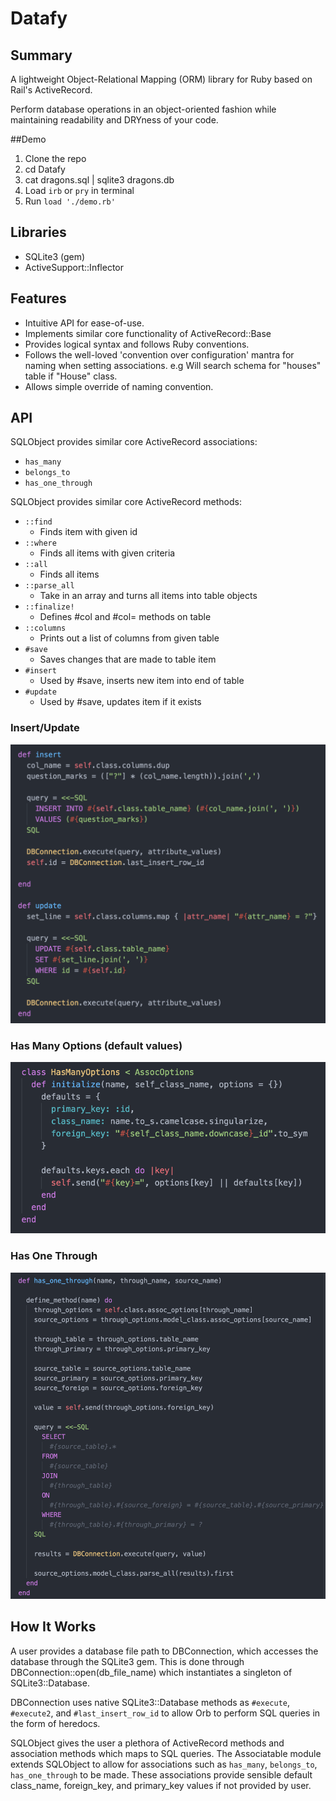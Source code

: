 # Datafy

## Summary

A lightweight Object-Relational Mapping (ORM) library for Ruby based on Rail's
ActiveRecord.

Perform database operations in an object-oriented fashion while maintaining
readability and DRYness of your code.

##Demo

1. Clone the repo
2. cd Datafy
3. cat dragons.sql | sqlite3 dragons.db
3. Load `irb` or `pry` in terminal
4. Run `load './demo.rb'`


## Libraries

- SQLite3 (gem)
- ActiveSupport::Inflector

## Features

- Intuitive API for ease-of-use.
- Implements similar core functionality of ActiveRecord::Base
- Provides logical syntax and follows Ruby conventions.
- Follows the well-loved 'convention over configuration' mantra for naming
when setting associations. e.g Will search schema for "houses" table if "House"
class.
- Allows simple override of naming convention.

## API

SQLObject provides similar core ActiveRecord associations:

- `has_many`
- `belongs_to`
- `has_one_through`

SQLObject provides similar core ActiveRecord methods:

- `::find`
    - Finds item with given id
- `::where`
    - Finds all items with given criteria
- `::all`
    - Finds all items
- `::parse_all`
    - Take in an array and turns all items into table objects
- `::finalize!`
    - Defines #col and #col= methods on table
- `::columns`
    - Prints out a list of columns from given table
- `#save`
    - Saves changes that are made to table item
- `#insert`
    - Used by #save, inserts new item into end of table
- `#update`
    - Used by #save, updates item if it exists

### Insert/Update
![insert:update](./images/Insert:Update.png?raw=true)

### Has Many Options (default values)
![has_many_options](./images/has_many_options.png?raw=true)

### Has One Through
![has_one_through](./images/has_one_through.png?raw=true)


## How It Works

A user provides a database file path to DBConnection, which accesses the database
through the SQLite3 gem. This is done through DBConnection::open(db_file_name)
which instantiates a singleton of SQLite3::Database.

DBConnection uses native SQLite3::Database methods as `#execute`, `#execute2`,
and `#last_insert_row_id` to allow Orb to perform SQL queries in the
form of heredocs.

SQLObject gives the user a plethora of ActiveRecord methods and association
methods which maps to SQL queries. The Associatable module extends SQLObject to
allow for associations such as `has_many`, `belongs_to`, `has_one_through` to be
made. These associations provide sensible default class_name, foreign_key, and
primary_key values if not provided by user.
